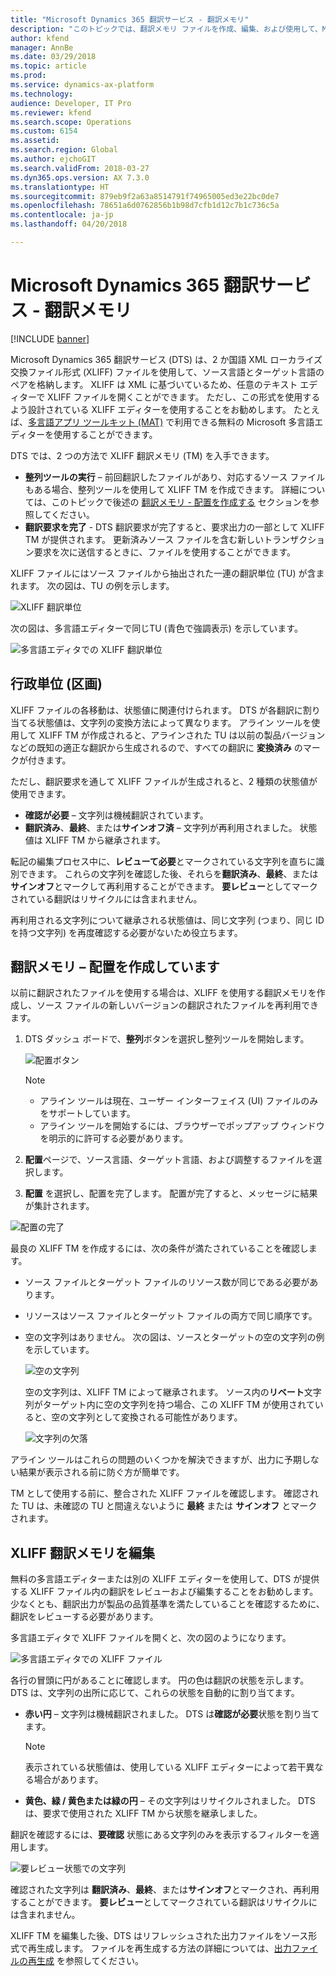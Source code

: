 ```yaml
---
title: "Microsoft Dynamics 365 翻訳サービス - 翻訳メモリ"
description: "このトピックでは、翻訳メモリ ファイルを作成、編集、および使用して、Microsoft Dynamics 365 翻訳サービス (DTS) が高品質の翻訳出力ファイルを提供するのをいつ、どこで行うことができるかについて説明します。"
author: kfend
manager: AnnBe
ms.date: 03/29/2018
ms.topic: article
ms.prod: 
ms.service: dynamics-ax-platform
ms.technology: 
audience: Developer, IT Pro
ms.reviewer: kfend
ms.search.scope: Operations
ms.custom: 6154
ms.assetid: 
ms.search.region: Global
ms.author: ejchoGIT
ms.search.validFrom: 2018-03-27
ms.dyn365.ops.version: AX 7.3.0
ms.translationtype: HT
ms.sourcegitcommit: 879eb9f2a63a8514791f74965005ed3e22bc0de7
ms.openlocfilehash: 78651a6d0762856b1b98d7cfb1d12c7b1c736c5a
ms.contentlocale: ja-jp
ms.lasthandoff: 04/20/2018

---
```


# <a name="microsoft-dynamics-365-translation-service---translation-memory"></a>Microsoft Dynamics 365 翻訳サービス - 翻訳メモリ

[!INCLUDE [banner](../includes/banner.md)]

Microsoft Dynamics 365 翻訳サービス (DTS) は、2 か国語 XML ローカライズ交換ファイル形式 (XLIFF) ファイルを使用して、ソース言語とターゲット言語のペアを格納します。 XLIFF は XML に基づいているため、任意のテキスト エディターで XLIFF ファイルを開くことができます。 ただし、この形式を使用するよう設計されている XLIFF エディターを使用することをお勧めします。 たとえば、[多言語アプリ ツールキット (MAT)](https://developer.microsoft.com/en-us/windows/develop/multilingual-app-toolkit) で利用できる無料の Microsoft 多言語エディターを使用することができます。

DTS では、2 つの方法で XLIFF 翻訳メモリ (TM) を入手できます。

+ **整列ツールの実行** – 前回翻訳したファイルがあり、対応するソース ファイルもある場合、整列ツールを使用して XLIFF TM を作成できます。 詳細については、このトピックで後述の [翻訳メモリ - 配置を作成する](./use-translation-service-tm.md#creating-a-translation-memory-alignment) セクションを参照してください。
+ **翻訳要求を完了** - DTS 翻訳要求が完了すると、要求出力の一部として XLIFF TM が提供されます。 更新済みソース ファイルを含む新しいトランザクション要求を次に送信するときに、ファイルを使用することができます。

XLIFF ファイルにはソース ファイルから抽出された一連の翻訳単位 (TU) が含まれます。 次の図は、TU の例を示します。

![XLIFF 翻訳単位](./media/dts-xlf.png "XLIFF 翻訳単位")

次の図は、多言語エディターで同じTU (青色で強調表示) を示しています。

![多言語エディタでの XLIFF 翻訳単位](./media/dts-editor3.png "多言語エディタでの XLIFF 翻訳単位")

## <a name="state"></a>行政単位 (区画)
XLIFF ファイルの各移動は、状態値に関連付けられます。 DTS が各翻訳に割り当てる状態値は、文字列の変換方法によって異なります。 アライン ツールを使用して XLIFF TM が作成されると、アラインされた TU は以前の製品バージョンなどの既知の適正な翻訳から生成されるので、すべての翻訳に **変換済み** のマークが付きます。

ただし、翻訳要求を通して XLIFF ファイルが生成されると、2 種類の状態値が使用できます。

+ **確認が必要** – 文字列は機械翻訳されています。
+ **翻訳済み**、**最終**、または**サインオフ済** – 文字列が再利用されました。 状態値は XLIFF TM から継承されます。

転記の編集プロセス中に、**レビューて必要**とマークされている文字列を直ちに識別できます。 これらの文字列を確認した後、それらを**翻訳済み**、**最終**、または**サインオフ**とマークして再利用することができます。 **要レビュー**としてマークされている翻訳はリサイクルには含まれません。

再利用される文字列について継承される状態値は、同じ文字列 (つまり、同じ ID を持つ文字列) を再度確認する必要がないため役立ちます。

## <a name="creating-a-translation-memory--alignment"></a>翻訳メモリ – 配置を作成しています
以前に翻訳されたファイルを使用する場合は、XLIFF を使用する翻訳メモリを作成し、ソース ファイルの新しいバージョンの翻訳されたファイルを再利用できます。

1. DTS ダッシュ ボードで、**整列**ボタンを選択し整列ツールを開始します。

    ![配置ボタン](./media/dts-align-icon.png "配置ボタン")

    > [!NOTE]
    > - アライン ツールは現在、ユーザー インターフェイス (UI) ファイルのみをサポートしています。
    > - アライン ツールを開始するには、ブラウザーでポップアップ ウィンドウを明示的に許可する必要があります。

2. **配置**ページで、ソース言語、ターゲット言語、および調整するファイルを選択します。
3. **配置** を選択し、配置を完了します。 配置が完了すると、メッセージに結果が集計されます。

![配置の完了](./media/dts-align1.png "配置の完了")

最良の XLIFF TM を作成するには、次の条件が満たされていることを確認します。

- ソース ファイルとターゲット ファイルのリソース数が同じである必要があります。
- リソースはソース ファイルとターゲット ファイルの両方で同じ順序です。
- 空の文字列はありません。 次の図は、ソースとターゲットの空の文字列の例を示しています。

    ![空の文字列](./media/dts-align3.png "空の文字列")

    空の文字列は、XLIFF TM によって継承されます。 ソース内の**リベート**文字列がターゲット内に空の文字列を持つ場合、この XLIFF TM が使用されていると、空の文字列として変換される可能性があります。

    ![文字列の欠落](./media/dts-align4.png "文字列の欠落")

アライン ツールはこれらの問題のいくつかを解決できますが、出力に予期しない結果が表示される前に防ぐ方が簡単です。

TM として使用する前に、整合された XLIFF ファイルを確認します。 確認された TU は、未確認の TU と間違えないように **最終** または **サインオフ** とマークされます。

## <a name="editing-an-xliff-translation-memory"></a>XLIFF 翻訳メモリを編集

無料の多言語エディターまたは別の XLIFF エディターを使用して、DTS が提供する XLIFF ファイル内の翻訳をレビューおよび編集することをお勧めします。 少なくとも、翻訳出力が製品の品質基準を満たしていることを確認するために、翻訳をレビューする必要があります。

多言語エディタで XLIFF ファイルを開くと、次の図のようになります。

![多言語エディタでの XLIFF ファイル](./media/dts-editor1.png "多言語エディタでの XLIFF ファイル")

各行の冒頭に円があることに確認します。 円の色は翻訳の状態を示します。 DTS は、文字列の出所に応じて、これらの状態を自動的に割り当てます。

+ **赤い円** – 文字列は機械翻訳されました。 DTS は**確認が必要**状態を割り当てます。

    > [!NOTE]
    > 表示されている状態値は、使用している XLIFF エディターによって若干異なる場合があります。

+ **黄色、緑 / 黄色または緑の円** – その文字列はリサイクルされました。 DTS は、要求で使用された XLIFF TM から状態を継承しました。

翻訳を確認するには、**要確認** 状態にある文字列のみを表示するフィルターを適用します。

![要レビュー状態での文字列](./media/dts-editor2.png "要レビュー状態でのファイル")

確認された文字列は **翻訳済み**、**最終**、または**サインオフ**とマークされ、再利用することができます。 **要レビュー**としてマークされている翻訳はリサイクルには含まれません。

XLIFF TM を編集した後、DTS はリフレッシュされた出力ファイルをソース形式で再生成します。 ファイルを再生成する方法の詳細については、[出力ファイルの再生成](./use-translation-service.md#regenerate-output-files) を参照してください。

